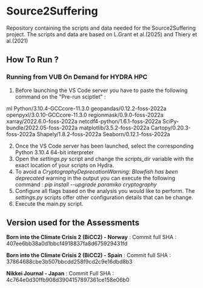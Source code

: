 # Source2Suffering

Repository containing the scripts and data needed for the Source2Suffering project. The scripts and data are based on L.Grant et al.(2025) and Thiery et al.(2021) 

## How To Run ?

### Running from VUB On Demand for HYDRA HPC

1. Before launching the VS Code server you have to paste the following command on the "Pre-run sciptlet" :

ml Python/3.10.4-GCCcore-11.3.0 geopandas/0.12.2-foss-2022a openpyxl/3.0.10-GCCcore-11.3.0 regionmask/0.9.0-foss-2022a xarray/2022.6.0-foss-2022a netcdf4-python/1.6.1-foss-2022a SciPy-bundle/2022.05-foss-2022a matplotlib/3.5.2-foss-2022a Cartopy/0.20.3-foss-2022a Shapely/1.8.2-foss-2022a Seaborn/0.12.1-foss-2022a

2. Once the VS Code server has been launched, select the corresponding Python 3.10.4 64-bit interpreter
3. Open the _settings.py_ script and change the _scripts_dir_ variable with the exact location of your scripts on Hydra.
4. To avoid a _CryptographyDeprecationWarning: Blowfish has been deprecated_ warning in the output you can execute the following command : _pip install --upgrade paramiko cryptography_
5. Configure all flags based on the analysis you would like to perform. The _settings.py_ scripts offer other configuration details that can be change.
6. Execute the main.py script.

## Version used for the Assessments 

 **Born into the Climate Crisis 2 (BiCC2) - Norway** : Commit full SHA : 407ee6bb38a0d1bbcf4918837fa8d675929431fd

 **Born into the Climate Crisis 2 (BiCC2) - Spain** : Commit full SHA : 37864688cbe3b507bbcdd258f9cd2c9e16dbd8b3

 **Nikkei Journal - Japan** : Commit Full SHA : 4c764e0d30ffb908d3904157897361ce158e06b0
